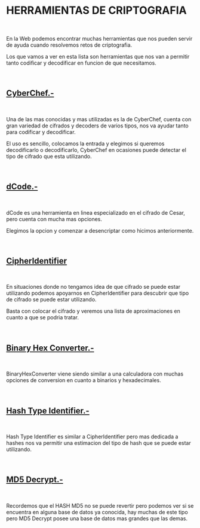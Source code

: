 # HERRAMIENTAS DE CRIPTOGRAFIA #

<br>

En la Web podemos encontrar muchas herramientas que nos pueden servir de ayuda cuando resolvemos retos de criptografia.

Los que vamos a ver en esta lista son herramientas que nos van a permitir tanto codificar y decodificar en funcion de que necesitamos.

<br>

## [CyberChef.-](https://cyberchef.org/) ##

<br>

Una de las mas conocidas y mas utilizadas es la de CyberChef, cuenta con gran variedad de cifrados y decoders de varios tipos, nos va ayudar tanto para codificar y decodificar.

El uso es sencillo, colocamos la entrada y elegimos si queremos decodificarlo o decodificarlo, CyberChef en ocasiones puede detectar el tipo de cifrado que esta utilizando.

<br>

## [dCode.-](https://www.dcode.fr/tools-list) ##

<br>

dCode es una herramienta en linea especializado en el cifrado de Cesar, pero cuenta con mucha mas opciones.

Elegimos la opcion y comenzar a desencriptar como hicimos anteriormente.

<br>

## [CipherIdentifier](https://www.boxentriq.com/code-breaking/cipher-identifier) ##

<br>

En situaciones donde no tengamos idea de que cifrado se puede estar utilizando podemos apoyarnos en CipherIdentifier para descubrir que tipo de cifrado se puede estar utilizando.


Basta con colocar el cifrado y veremos una lista de aproximaciones en cuanto a que se podria tratar.

<br>

## [Binary Hex Converter.-](https://www.binaryhexconverter.com/) ##

<br>

BinaryHexConverter viene siendo similar a una calculadora con muchas opciones de conversion en cuanto a binarios y hexadecimales.

<br>

## [Hash Type Identifier.-](https://hashes.com/en/tools/hash_identifier) ##

<br>

Hash Type Identifier es similar a CipherIdentifier pero mas dedicada a hashes  nos va permitir una estimacion del tipo de hash que se puede estar utilizando.

<br>

## [MD5 Decrypt.-](https://www.md5online.org/) ##

<br>

Recordemos que el HASH MD5 no se puede revertir pero podemos ver si se encuentra en alguna base de datos ya conocida, hay muchas de este tipo pero MD5 Decrypt posee una base de datos mas grandes que las demas.

<br>